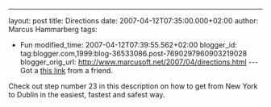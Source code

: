 ---
layout: post
title: Directions
date: 2007-04-12T07:35:00.000+02:00
author: Marcus Hammarberg
tags:
  - Fun
modified_time: 2007-04-12T07:39:55.562+02:00
blogger_id: tag:blogger.com,1999:blog-36533086.post-7690297960903219028
blogger_orig_url: http://www.marcusoft.net/2007/04/directions.html ---
Got a [this
link](http://maps.google.com/maps?f=d&hl=en&saddr=nyc&daddr=dublin+ireland&sll=37.0625,-95.677068&sspn=24.565398,58.710937&layer=&ie=UTF8&z=4&om=1)
from a friend.

Check out step number 23 in this description on how to get from New York
to Dublin in the easiest, fastest and safest way.
